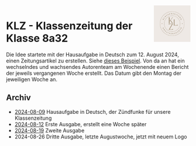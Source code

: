 <img src="KLZ Logos.pdf" align="right" height="100">

# KLZ - Klassenzeitung der Klasse 8a32

Die Idee startete mit der Hausaufgabe in Deutsch zum 12. August 2024, einen Zeitungsartikel zu erstellen. Siehe [dieses Beispiel](Archiv/2024-08-09_Klassenskandal.pdf). Von da an hat ein wechselndes und wachsendes Autorenteam am Wochenende einen Bericht der jeweils vergangenen Woche erstellt. Das Datum gibt den Montag der jeweiligen Woche an.

## Archiv

- [2024-08-09](Archiv/2024-08-09_Klassenskandal.pdf) Hausaufgabe in Deutsch, der Zündfunke für unsere Klassenzeitung
- [2024-08-12](Archiv/2024-08-12.pdf) Erste Ausgabe, erstellt eine Woche später
- [2024-08-19](Archiv/2024-08-19.pdf) Zweite Ausgabe
- 2024-08-26 Dritte Ausgabe, letzte Augustwoche, jetzt mit neuem Logo
